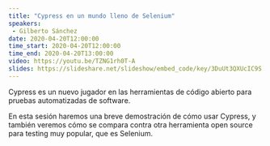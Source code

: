```yaml
---
title: "Cypress en un mundo lleno de Selenium"
speakers:
 - Gilberto Sánchez
date: 2020-04-20T12:00:00
time_start: 2020-04-20T12:00:00
time_end: 2020-04-20T13:00:00
video: https://youtu.be/TZNG1rh0T-A
slides: https://slideshare.net/slideshow/embed_code/key/3DuUt3QXUcIC9S
---
```


<p>Cypress es un nuevo jugador en las herramientas de código abierto para pruebas automatizadas de software.</p>

<p>En esta sesión haremos una breve demostración de cómo usar Cypress, y también veremos cómo se compara contra otra herramienta open source para testing muy popular, que es Selenium.</p>